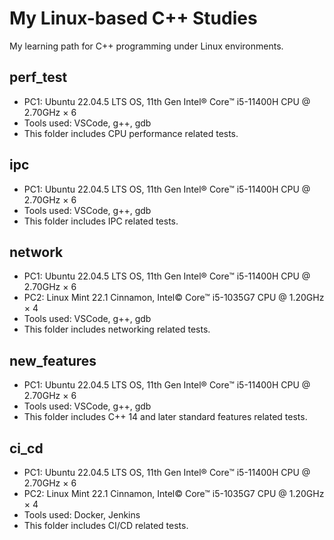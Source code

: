# My Linux-based C++ Studies
My learning path for C++ programming under Linux environments.
## perf_test
* PC1: Ubuntu 22.04.5 LTS OS, 11th Gen Intel® Core™ i5-11400H CPU @ 2.70GHz × 6
* Tools used: VSCode, g++, gdb
* This folder includes CPU performance related tests.
## ipc
* PC1: Ubuntu 22.04.5 LTS OS, 11th Gen Intel® Core™ i5-11400H CPU @ 2.70GHz × 6
* Tools used: VSCode, g++, gdb
* This folder includes IPC related tests.
## network
* PC1: Ubuntu 22.04.5 LTS OS, 11th Gen Intel® Core™ i5-11400H CPU @ 2.70GHz × 6
* PC2: Linux Mint 22.1 Cinnamon, Intel© Core™ i5-1035G7 CPU @ 1.20GHz × 4
* Tools used: VSCode, g++, gdb
* This folder includes networking related tests.
## new_features
* PC1: Ubuntu 22.04.5 LTS OS, 11th Gen Intel® Core™ i5-11400H CPU @ 2.70GHz × 6
* Tools used: VSCode, g++, gdb
* This folder includes C++ 14 and later standard features related tests.
## ci_cd
* PC1: Ubuntu 22.04.5 LTS OS, 11th Gen Intel® Core™ i5-11400H CPU @ 2.70GHz × 6
* PC2: Linux Mint 22.1 Cinnamon, Intel© Core™ i5-1035G7 CPU @ 1.20GHz × 4
* Tools used: Docker, Jenkins
* This folder includes CI/CD related tests.

